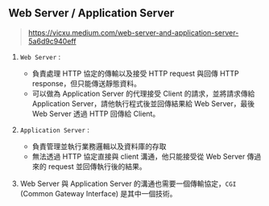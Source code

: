 ## Web Server / Application Server
> https://vicxu.medium.com/web-server-and-application-server-5a6d9c940eff

1. `Web Server` : 
    * 負責處理 HTTP 協定的傳輸以及接受 HTTP request 與回傳 HTTP response，但只能傳送靜態資料。
    * 可以做為 Application Server 的代理接受 Client 的請求，並將請求傳給 Application Server，請他執行程式後並回傳結果給 Web Server，最後 Web Server 透過 HTTP 回傳給 Client。

2. `Application Server` : 
    * 負責管理並執行業務邏輯以及資料庫的存取
    * 無法透過 HTTP 協定直接與 client 溝通，他只能接受從 Web Server 傳過來的 request 並回傳執行後的結果。


3. Web Server 與 Application Server 的溝通也需要一個傳輸協定，`CGI` (Common Gateway Interface) 是其中一個技術。
